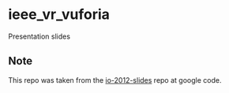 # ieee_vr_vuforia

Presentation slides

## Note

This repo was taken from the [io-2012-slides](https://code.google.com/p/io-2012-slides/) repo at google code.
